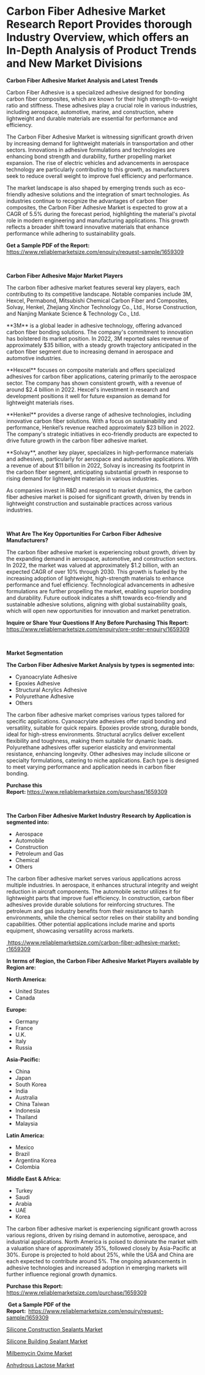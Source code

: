 <p><h1>Carbon Fiber Adhesive Market Research Report Provides thorough Industry Overview, which offers an In-Depth Analysis of Product Trends and New Market Divisions</h1></p><p><strong>Carbon Fiber Adhesive Market Analysis and Latest Trends</strong></p>
<p><p>Carbon Fiber Adhesive is a specialized adhesive designed for bonding carbon fiber composites, which are known for their high strength-to-weight ratio and stiffness. These adhesives play a crucial role in various industries, including aerospace, automotive, marine, and construction, where lightweight and durable materials are essential for performance and efficiency.</p><p>The Carbon Fiber Adhesive Market is witnessing significant growth driven by increasing demand for lightweight materials in transportation and other sectors. Innovations in adhesive formulations and technologies are enhancing bond strength and durability, further propelling market expansion. The rise of electric vehicles and advancements in aerospace technology are particularly contributing to this growth, as manufacturers seek to reduce overall weight to improve fuel efficiency and performance.</p><p>The market landscape is also shaped by emerging trends such as eco-friendly adhesive solutions and the integration of smart technologies. As industries continue to recognize the advantages of carbon fiber composites, the Carbon Fiber Adhesive Market is expected to grow at a CAGR of 5.5% during the forecast period, highlighting the material's pivotal role in modern engineering and manufacturing applications. This growth reflects a broader shift toward innovative materials that enhance performance while adhering to sustainability goals.</p></p>
<p><strong>Get a Sample PDF of the Report:&nbsp;</strong> <a href="https://www.reliablemarketsize.com/enquiry/request-sample/1659309?utm_campaign=2041&utm_medium=2&utm_source=Github&utm_content=ia&utm_term=31032025&utm_id=carbon-fiber-adhesive">https://www.reliablemarketsize.com/enquiry/request-sample/1659309</a></p>
<p>&nbsp;</p>
<p><strong>Carbon Fiber Adhesive Major Market Players</strong></p>
<p><p>The carbon fiber adhesive market features several key players, each contributing to its competitive landscape. Notable companies include 3M, Hexcel, Permabond, Mitsubishi Chemical Carbon Fiber and Composites, Solvay, Henkel, Zhejiang Xinchor Technology Co., Ltd., Horse Construction, and Nanjing Mankate Science & Technology Co., Ltd.</p><p>**3M** is a global leader in adhesive technology, offering advanced carbon fiber bonding solutions. The company's commitment to innovation has bolstered its market position. In 2022, 3M reported sales revenue of approximately $35 billion, with a steady growth trajectory anticipated in the carbon fiber segment due to increasing demand in aerospace and automotive industries.</p><p>**Hexcel** focuses on composite materials and offers specialized adhesives for carbon fiber applications, catering primarily to the aerospace sector. The company has shown consistent growth, with a revenue of around $2.4 billion in 2022. Hexcel's investment in research and development positions it well for future expansion as demand for lightweight materials rises.</p><p>**Henkel** provides a diverse range of adhesive technologies, including innovative carbon fiber solutions. With a focus on sustainability and performance, Henkel’s revenue reached approximately $23 billion in 2022. The company's strategic initiatives in eco-friendly products are expected to drive future growth in the carbon fiber adhesive market.</p><p>**Solvay**, another key player, specializes in high-performance materials and adhesives, particularly for aerospace and automotive applications. With a revenue of about $11 billion in 2022, Solvay is increasing its footprint in the carbon fiber segment, anticipating substantial growth in response to rising demand for lightweight materials in various industries.</p><p>As companies invest in R&D and respond to market dynamics, the carbon fiber adhesive market is poised for significant growth, driven by trends in lightweight construction and sustainable practices across various industries.</p></p>
<p>&nbsp;</p>
<p><strong>What Are The Key Opportunities For Carbon Fiber Adhesive Manufacturers?</strong></p>
<p><p>The carbon fiber adhesive market is experiencing robust growth, driven by the expanding demand in aerospace, automotive, and construction sectors. In 2022, the market was valued at approximately $1.2 billion, with an expected CAGR of over 10% through 2030. This growth is fueled by the increasing adoption of lightweight, high-strength materials to enhance performance and fuel efficiency. Technological advancements in adhesive formulations are further propelling the market, enabling superior bonding and durability. Future outlook indicates a shift towards eco-friendly and sustainable adhesive solutions, aligning with global sustainability goals, which will open new opportunities for innovation and market penetration.</p></p>
<p><strong>Inquire or Share Your Questions If Any Before Purchasing This Report:</strong> <a href="https://www.reliablemarketsize.com/enquiry/pre-order-enquiry/1659309?utm_campaign=2041&utm_medium=2&utm_source=Github&utm_content=ia&utm_term=31032025&utm_id=carbon-fiber-adhesive">https://www.reliablemarketsize.com/enquiry/pre-order-enquiry/1659309</a></p>
<p>&nbsp;</p>
<p><strong>Market Segmentation</strong></p>
<p><strong>The Carbon Fiber Adhesive Market Analysis by types is segmented into:</strong></p>
<p><ul><li>Cyanoacrylate Adhesive</li><li>Epoxies Adhesive</li><li>Structural Acrylics Adhesive</li><li>Polyurethane Adhesive</li><li>Others</li></ul></p>
<p><p>The carbon fiber adhesive market comprises various types tailored for specific applications. Cyanoacrylate adhesives offer rapid bonding and versatility, suitable for quick repairs. Epoxies provide strong, durable bonds, ideal for high-stress environments. Structural acrylics deliver excellent flexibility and toughness, making them suitable for dynamic loads. Polyurethane adhesives offer superior elasticity and environmental resistance, enhancing longevity. Other adhesives may include silicone or specialty formulations, catering to niche applications. Each type is designed to meet varying performance and application needs in carbon fiber bonding.</p></p>
<p><strong>Purchase this Report:&nbsp;</strong><a href="https://www.reliablemarketsize.com/purchase/1659309?utm_campaign=2041&utm_medium=2&utm_source=Github&utm_content=ia&utm_term=31032025&utm_id=carbon-fiber-adhesive">https://www.reliablemarketsize.com/purchase/1659309</a></p>
<p>&nbsp;</p>
<p><strong>The Carbon Fiber Adhesive Market Industry Research by Application is segmented into:</strong></p>
<p><ul><li>Aerospace</li><li>Automobile</li><li>Construction</li><li>Petroleum and Gas</li><li>Chemical</li><li>Others</li></ul></p>
<p><p>The carbon fiber adhesive market serves various applications across multiple industries. In aerospace, it enhances structural integrity and weight reduction in aircraft components. The automobile sector utilizes it for lightweight parts that improve fuel efficiency. In construction, carbon fiber adhesives provide durable solutions for reinforcing structures. The petroleum and gas industry benefits from their resistance to harsh environments, while the chemical sector relies on their stability and bonding capabilities. Other potential applications include marine and sports equipment, showcasing versatility across markets.</p></p>
<p><a href="https://www.reliablemarketsize.com/carbon-fiber-adhesive-market-r1659309?utm_campaign=2041&utm_medium=2&utm_source=Github&utm_content=ia&utm_term=31032025&utm_id=carbon-fiber-adhesive">&nbsp;https://www.reliablemarketsize.com/carbon-fiber-adhesive-market-r1659309</a></p>
<p><strong>In terms of Region, the Carbon Fiber Adhesive Market Players available by Region are:</strong></p>
<p>
    <p> <strong> North America: </strong>
        <ul>
            <li>United States</li>
            <li>Canada</li>
        </ul>
        </p> 
    <p> <strong> Europe: </strong>
        <ul>
            <li>Germany</li>
            <li>France</li>
            <li>U.K.</li>
            <li>Italy</li>
            <li>Russia</li>
        </ul>
        </p> 
    <p> <strong> Asia-Pacific: </strong>
        <ul>
            <li>China</li>
            <li>Japan</li>
            <li>South Korea</li>
            <li>India</li>
            <li>Australia</li>
            <li>China Taiwan</li>
            <li>Indonesia</li>
            <li>Thailand</li>
            <li>Malaysia</li>
        </ul>
        </p> 
    <p> <strong> Latin America: </strong>
        <ul>
            <li>Mexico</li>
            <li>Brazil</li>
            <li>Argentina Korea</li>
            <li>Colombia</li>
        </ul>
        </p> 
    <p> <strong> Middle East & Africa: </strong>
        <ul>
            <li>Turkey</li>
            <li>Saudi</li>
            <li>Arabia</li>
            <li>UAE</li>
            <li>Korea</li>
        </ul>
    </p>
    </p>
<p><p>The carbon fiber adhesive market is experiencing significant growth across various regions, driven by rising demand in automotive, aerospace, and industrial applications. North America is poised to dominate the market with a valuation share of approximately 35%, followed closely by Asia-Pacific at 30%. Europe is projected to hold about 25%, while the USA and China are each expected to contribute around 5%. The ongoing advancements in adhesive technologies and increased adoption in emerging markets will further influence regional growth dynamics.</p></p>
<p><strong>Purchase this Report: </strong><a href="https://www.reliablemarketsize.com/purchase/1659309?utm_campaign=2041&utm_medium=2&utm_source=Github&utm_content=ia&utm_term=31032025&utm_id=carbon-fiber-adhesive">https://www.reliablemarketsize.com/purchase/1659309</a></p>
<p>&nbsp;<strong>Get a Sample PDF of the Report:&nbsp;&nbsp;</strong><a href="https://www.reliablemarketsize.com/enquiry/request-sample/1659309?utm_campaign=2041&utm_medium=2&utm_source=Github&utm_content=ia&utm_term=31032025&utm_id=carbon-fiber-adhesive">https://www.reliablemarketsize.com/enquiry/request-sample/1659309</a></p>
<p><strong></strong></p>
<p><p><a href="https://github.com/merzafairy04/Market-Research-Report-List-1/blob/main/silicone-construction-sealants-market.md?utm_campaign=2041&utm_medium=2&utm_source=Github&utm_content=ia&utm_term=31032025&utm_id=carbon-fiber-adhesive">Silicone Construction Sealants Market</a></p><p><a href="https://github.com/ashepherd82/Market-Research-Report-List-7/blob/main/silicone-building-sealant-market.md?utm_campaign=2041&utm_medium=2&utm_source=Github&utm_content=ia&utm_term=31032025&utm_id=carbon-fiber-adhesive">Silicone Building Sealant Market</a></p><p><a href="https://github.com/vasosblenksk/Market-Research-Report-List-1/blob/main/milbemycin-oxime-market.md?utm_campaign=2041&utm_medium=2&utm_source=Github&utm_content=ia&utm_term=31032025&utm_id=carbon-fiber-adhesive">Milbemycin Oxime Market</a></p><p><a href="https://github.com/ifsahvadenah/Market-Research-Report-List-1/blob/main/anhydrous-lactose-market.md?utm_campaign=2041&utm_medium=2&utm_source=Github&utm_content=ia&utm_term=31032025&utm_id=carbon-fiber-adhesive">Anhydrous Lactose Market</a></p></p>
